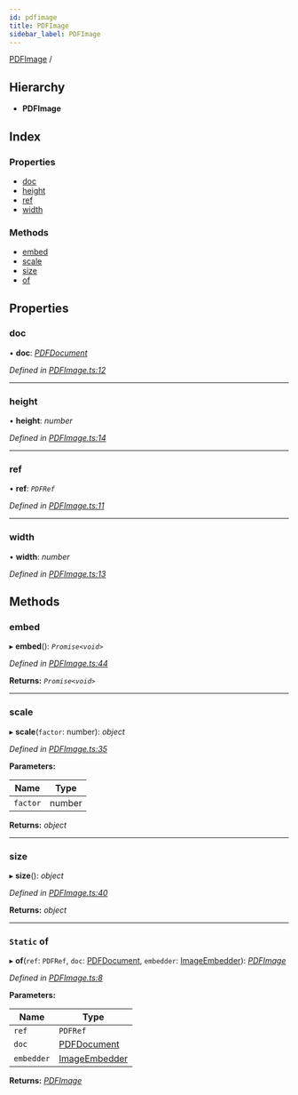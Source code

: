 ```yaml
---
id: pdfimage
title: PDFImage
sidebar_label: PDFImage
---
```


[PDFImage](pdfimage.md) /

## Hierarchy

* **PDFImage**

## Index

### Properties

* [doc](pdfimage.md#doc)
* [height](pdfimage.md#height)
* [ref](pdfimage.md#ref)
* [width](pdfimage.md#width)

### Methods

* [embed](pdfimage.md#embed)
* [scale](pdfimage.md#scale)
* [size](pdfimage.md#size)
* [of](pdfimage.md#static-of)

## Properties

###  doc

• **doc**: *[PDFDocument](pdfdocument.md)*

*Defined in [PDFImage.ts:12](https://github.com/Hopding/pdf-lib/blob/14e8645/src/api/PDFImage.ts#L12)*

___

###  height

• **height**: *number*

*Defined in [PDFImage.ts:14](https://github.com/Hopding/pdf-lib/blob/14e8645/src/api/PDFImage.ts#L14)*

___

###  ref

• **ref**: *`PDFRef`*

*Defined in [PDFImage.ts:11](https://github.com/Hopding/pdf-lib/blob/14e8645/src/api/PDFImage.ts#L11)*

___

###  width

• **width**: *number*

*Defined in [PDFImage.ts:13](https://github.com/Hopding/pdf-lib/blob/14e8645/src/api/PDFImage.ts#L13)*

## Methods

###  embed

▸ **embed**(): *`Promise<void>`*

*Defined in [PDFImage.ts:44](https://github.com/Hopding/pdf-lib/blob/14e8645/src/api/PDFImage.ts#L44)*

**Returns:** *`Promise<void>`*

___

###  scale

▸ **scale**(`factor`: number): *object*

*Defined in [PDFImage.ts:35](https://github.com/Hopding/pdf-lib/blob/14e8645/src/api/PDFImage.ts#L35)*

**Parameters:**

Name | Type |
------ | ------ |
`factor` | number |

**Returns:** *object*

___

###  size

▸ **size**(): *object*

*Defined in [PDFImage.ts:40](https://github.com/Hopding/pdf-lib/blob/14e8645/src/api/PDFImage.ts#L40)*

**Returns:** *object*

___

### `Static` of

▸ **of**(`ref`: `PDFRef`, `doc`: [PDFDocument](pdfdocument.md), `embedder`: [ImageEmbedder](../index.md#imageembedder)): *[PDFImage](pdfimage.md)*

*Defined in [PDFImage.ts:8](https://github.com/Hopding/pdf-lib/blob/14e8645/src/api/PDFImage.ts#L8)*

**Parameters:**

Name | Type |
------ | ------ |
`ref` | `PDFRef` |
`doc` | [PDFDocument](pdfdocument.md) |
`embedder` | [ImageEmbedder](../index.md#imageembedder) |

**Returns:** *[PDFImage](pdfimage.md)*
